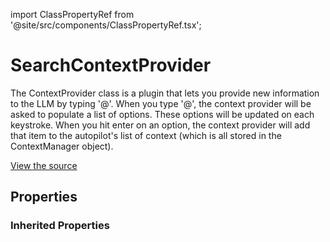 import ClassPropertyRef from '@site/src/components/ClassPropertyRef.tsx';

# SearchContextProvider

The ContextProvider class is a plugin that lets you provide new information to the LLM by typing '@'.
When you type '@', the context provider will be asked to populate a list of options.
These options will be updated on each keystroke.
When you hit enter on an option, the context provider will add that item to the autopilot's list of context (which is all stored in the ContextManager object).

[View the source](https://github.com/continuedev/continue/tree/main/continuedev/src/continuedev/libs/llm/search.py)

## Properties

<ClassPropertyRef name='title' details='{&quot;title&quot;: &quot;Title&quot;, &quot;default&quot;: &quot;search&quot;, &quot;type&quot;: &quot;string&quot;}' required={false} default="search"/><ClassPropertyRef name='display_title' details='{&quot;title&quot;: &quot;Display Title&quot;, &quot;default&quot;: &quot;Search&quot;, &quot;type&quot;: &quot;string&quot;}' required={false} default="Search"/><ClassPropertyRef name='description' details='{&quot;title&quot;: &quot;Description&quot;, &quot;default&quot;: &quot;Search the workspace for all matches of an exact string (e.g. &#x27;@search console.log&#x27;)&quot;, &quot;type&quot;: &quot;string&quot;}' required={false} default="Search the workspace for all matches of an exact string (e.g. &#x27;@search console.log&#x27;)"/><ClassPropertyRef name='dynamic' details='{&quot;title&quot;: &quot;Dynamic&quot;, &quot;default&quot;: true, &quot;type&quot;: &quot;boolean&quot;}' required={false} default="True"/><ClassPropertyRef name='requires_query' details='{&quot;title&quot;: &quot;Requires Query&quot;, &quot;default&quot;: true, &quot;type&quot;: &quot;boolean&quot;}' required={false} default="True"/><ClassPropertyRef name='workspace_dir' details='{&quot;title&quot;: &quot;Workspace Dir&quot;, &quot;type&quot;: &quot;string&quot;}' required={false} default=""/><ClassPropertyRef name='SEARCH_CONTEXT_ITEM_ID' details='{&quot;title&quot;: &quot;Search Context Item Id&quot;, &quot;default&quot;: &quot;search&quot;, &quot;type&quot;: &quot;string&quot;}' required={false} default="search"/>

### Inherited Properties

